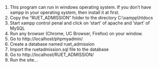 1. This program can run in windows operating system. If you don’t have
xampp in your operating system, then install it at first.
2. Copy the “RUET_ADMISSION” folder to the directory C:\xampp\htdocs
3. Start xampp control penal and click on ‘start’ of apache and ‘start’ of
MySQL
4. Run any browser (Chrome, UC Browser, Firefox) on your window.
5. Go to http://localhost/phpmyadmin/
6. Create a database named ruet_admission
7. Import the ruetadmission.sql file to the database
8. Go to http://localhost/RUET_ADMISSION/
9. Run the site…
